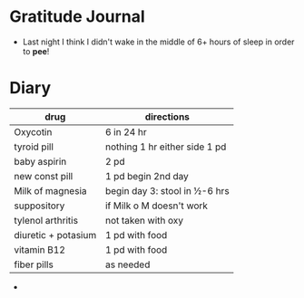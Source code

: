# Gratitude Journal 

- Last night I think I didn't wake in the middle of 6+ hours of sleep in order to **pee**!


# Diary 
| drug                | directions                    |
|---------------------|-------------------------------|
| Oxycotin            | 6 in 24 hr                    |
| tyroid pill         | nothing 1 hr either side 1 pd |
| baby aspirin        | 2 pd                          |
| new const pill      | 1 pd begin 2nd day            |
| Milk of magnesia    | begin day 3: stool in ½-6 hrs |
| suppository         | if Milk o M doesn't work      |
| tylenol arthritis   | not taken with oxy            |
| diuretic + potasium | 1 pd with food                |
| vitamin B12         | 1 pd with food                |
| fiber pills         | as needed                     |


- 

